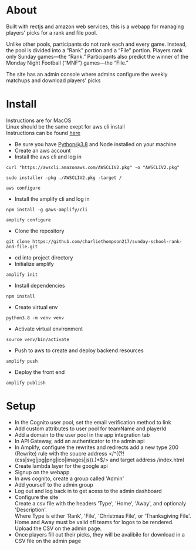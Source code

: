 # About
Built with rectjs and amazon web services, this is a webapp for managing players' picks for a rank and file pool.

Unlike other pools, participants do not rank each and every game. Instead, the pool is divided into a “Rank” portion and a “File” portion. Players rank only Sunday games—the “Rank.” Participants also predict the winner of the Monday Night Football (“MNF”) games—the “File.”

The site has an admin console where admins configure the weekly matchups and download players' picks

# Install
Instructions are for MacOS    
Linux should be the same exept for aws cli install    
Instructions can be found [here](https://docs.aws.amazon.com/cli/latest/userguide/getting-started-install.html)
- Be sure you have Python@3.8 and Node installed on your machine
- Create an aws account
- Install the aws cli and log in

```
curl "https://awscli.amazonaws.com/AWSCLIV2.pkg" -o "AWSCLIV2.pkg"
```
```
sudo installer -pkg ./AWSCLIV2.pkg -target /
```
```
aws configure
```
- Install the amplify cli and log in
```
npm install -g @aws-amplify/cli
```
```
amplify configure
```

- Clone the repository
```
git clone https://github.com/charliethompson217/sunday-school-rank-and-file.git
```
- cd into project directory
- Initialize amplify
```
amplify init
```
- Install dependencies
```
npm install 
```
- Create virtual env
```
python3.8 -m venv venv
```
- Activate virtual environment
```
source venv/bin/activate
```
- Push to aws to create and deploy backend resources
```
amplify push
```
- Deploy the front end
```
amplify publish
```

# Setup
- In the Cognito user pool, set the email verification method to link
- Add custom attributes to user pool for teamName and playerId
- Add a domain to the user pool in the app integration tab
- In API Gateway, add an authenticator to the admin api
- In Amplify, configure the rewrites and redirects add a new type 200 (Rewrite) rule with the soucre address </^((?!(css|svg|jpg|png|ico|images|js)).)*$/> and target address /index.html
- Create lambda layer for the google api
- Signup on the webapp
- In aws cognito, create a group called 'Admin'
- Add yourself to the admin group
- Log out and log back in to get acess to the admin dashboard
- Configure the site    
  Create a csv file with the headers 'Type', 'Home', 'Away', and optionaly 'Description'.    
  Where Type is either 'Rank', 'File', 'Christmas File', or 'Thanksgiving File'.    
  Home and Away must be valid nfl teams for logos to be rendered.    
  Upload the CSV on the admin page.
- Once players fill out their picks, they will be avalibile for download in a CSV file on the admin page
